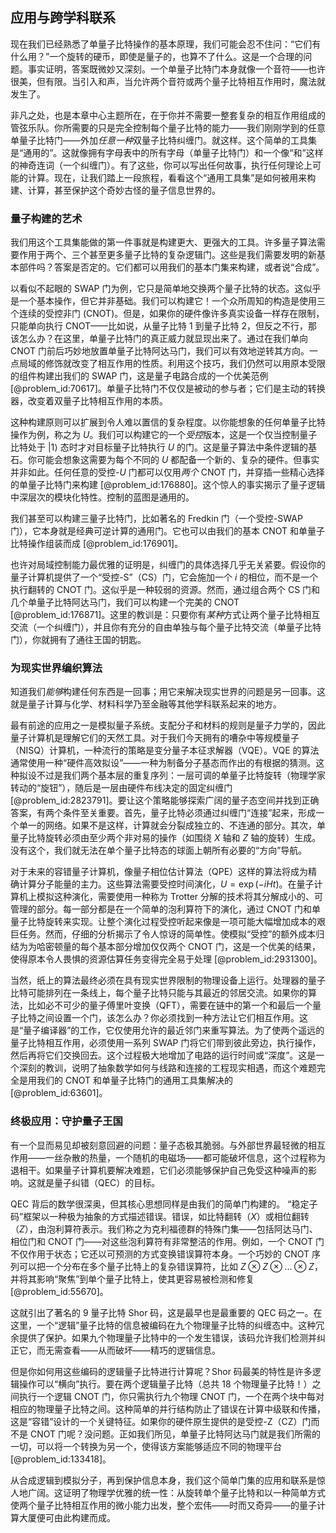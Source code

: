 ## 应用与跨学科联系

现在我们已经熟悉了单量子比特操作的基本原理，我们可能会忍不住问：“它们有什么用？”一个旋转的硬币，即使是量子的，也算不了什么。这是一个合理的问题。事实证明，答案既微妙又深刻。一个单量子比特门本身就像一个音符——也许很美，但有限。当引入和声，当允许两个音符或两个量子比特相互作用时，魔法就发生了。

非凡之处，也是本章中心主题所在，在于你并不需要一整套复杂的相互作用组成的管弦乐队。你所需要的只是完全控制每个量子比特的能力——我们刚刚学到的任意单量子比特门——外加*任意一种*双量子比特纠缠门。就这样。这个简单的工具集是“通用的”。这就像拥有字母表中的所有字母（单量子比特门）和一个像“和”这样的神奇连词（一个纠缠门）。有了这些，你可以写出任何故事，执行任何理论上可能的计算。现在，让我们踏上一段旅程，看看这个“通用工具集”是如何被用来构建、计算，甚至保护这个奇妙古怪的量子信息世界的。

### 量子构建的艺术

我们用这个工具集能做的第一件事就是构建更大、更强大的工具。许多量子算法需要作用于两个、三个甚至更多量子比特的复杂逻辑门。这些是我们需要发明的新基本部件吗？答案是否定的。它们都可以用我们的基本门集来构建，或者说“合成”。

以看似不起眼的 SWAP 门为例，它只是简单地交换两个量子比特的状态。这似乎是一个基本操作，但它并非基础。我们可以构建它！一个众所周知的构造是使用三个连续的受控非门 (CNOT)。但是，如果你的硬件像许多真实设备一样存在限制，只能单向执行 CNOT——比如说，从量子比特 1 到量子比特 2，但反之不行，那该怎么办？在这里，单量子比特门的真正威力就显现出来了。通过在我们单向 CNOT 门前后巧妙地放置单量子比特阿达马门，我们可以有效地逆转其方向。一点局域的修饰就改变了相互作用的性质。利用这个技巧，我们仍然可以用原本受限的组件构建出我们的 SWAP 门，这是量子电路合成的一个优美范例 [@problem_id:70617]。单量子比特门不仅仅是被动的参与者；它们是主动的转换器，改变着双量子比特相互作用的本质。

这种构建原则可以扩展到令人难以置信的复杂程度。以你能想象的任何单量子比特操作为例，称之为 $U$。我们可以构建它的一个*受控*版本，这是一个仅当控制量子比特处于 $|1\rangle$ 态时才对目标量子比特执行 $U$ 的门。这是量子算法中条件逻辑的基石。你可能会想象这需要为每个不同的 $U$ 都配备一个新的、复杂的硬件。但事实并非如此。任何任意的受控-$U$ 门都可以仅用*两个* CNOT 门，并穿插一些精心选择的单量子比特门来构建 [@problem_id:176880]。这个惊人的事实揭示了量子逻辑中深层次的模块化特性。控制的蓝图是通用的。

我们甚至可以构建三量子比特门，比如著名的 Fredkin 门（一个受控-SWAP 门），它本身就是经典可逆计算的通用门。它也可以由我们的基本 CNOT 和单量子比特操作组装而成 [@problem_id:176901]。

也许对局域控制能力最优雅的证明是，纠缠门的具体选择几乎无关紧要。假设你的量子计算机提供了一个“受控-S”（CS）门，它会施加一个 $i$ 的相位，而不是一个执行翻转的 CNOT 门。这似乎是一种较弱的资源。然而，通过组合两个 CS 门和几个单量子比特阿达马门，我们可以构建一个完美的 CNOT [@problem_id:176871]。这里的教训是：只要你有*某种*方式让两个量子比特相互交流（一个纠缠门），并且你有充分的自由单独与每个量子比特交流（单量子比特门），你就拥有了通往王国的钥匙。

### 为现实世界编织算法

知道我们*能够*构建任何东西是一回事；用它来解决现实世界的问题是另一回事。这就是量子计算与化学、材料科学乃至金融等其他学科联系起来的地方。

最有前途的应用之一是模拟量子系统。支配分子和材料的规则是量子力学的，因此量子计算机是理解它们的天然工具。对于我们今天拥有的嘈杂中等规模量子（NISQ）计算机，一种流行的策略是变分量子本征求解器（VQE）。VQE 的算法通常使用一种“硬件高效拟设”——一种为制备分子基态而作出的有根据的猜测。这种拟设不过是我们两个基本层的重复序列：一层可调的单量子比特旋转（物理学家转动的“旋钮”），随后是一层由硬件布线决定的固定纠缠门 [@problem_id:2823791]。要让这个策略能够探索广阔的量子态空间并找到正确答案，有两个条件至关重要。首先，量子比特必须通过纠缠门“连接”起来，形成一个单一的网络。如果不是这样，计算就会分裂成独立的、不连通的部分。其次，单量子比特旋转必须由至少两个非对易的操作（如围绕 $X$ 轴和 $Z$ 轴的旋转）生成。没有这个，我们就无法在单个量子比特态的球面上朝所有必要的“方向”导航。

对于未来的容错量子计算机，像量子相位估计算法（QPE）这样的算法将成为精确计算分子能量的主力。这些算法需要受控时间演化，$U=\exp(-iHt)$。在量子计算机上模拟这种演化，需要使用一种称为 Trotter 分解的技术将其分解成小的、可管理的部分。每一部分都是在一个简单的泡利算符下的演化，通过 CNOT 门和单量子比特旋转来实现。让整个演化过程受控听起来像是一项可能大幅增加成本的艰巨任务。然而，仔细的分析揭示了令人惊讶的简单性。使模拟“受控”的额外成本归结为为哈密顿量的每个基本部分增加仅仅两个 CNOT 门，这是一个优美的结果，使得原本令人畏惧的资源估算任务变得完全易于处理 [@problem_id:2931300]。

当然，纸上的算法最终必须在具有现实世界限制的物理设备上运行。处理器的量子比特可能排列在一条线上，每个量子比特只能与其最近的邻居交流。如果你的算法，比如必不可少的量子傅里叶变换（QFT），需要在链中的第一个和最后一个量子比特之间设置一个门，该怎么办？你必须找到一种方法让它们相互作用。这是“量子编译器”的工作，它仅使用允许的最近邻门来重写算法。为了使两个遥远的量子比特相互作用，必须使用一系列 SWAP 门将它们带到彼此旁边，执行操作，然后再将它们交换回去。这个过程极大地增加了电路的运行时间或“深度”。这是一个深刻的教训，说明了抽象数学如何与线路和连接的工程现实相遇，而这个难题完全是用我们的 CNOT 和单量子比特门的通用工具集解决的 [@problem_id:63601]。

### 终极应用：守护量子王国

有一个显而易见却被刻意回避的问题：量子态极其脆弱。与外部世界最轻微的相互作用——一丝杂散的热量，一个随机的电磁场——都可能破坏信息，这个过程称为退相干。如果量子计算机要解决难题，它们必须能够保护自己免受这种噪声的影响。这就是量子纠错（QEC）的目标。

QEC 背后的数学很深奥，但其核心思想同样是由我们的简单门构建的。 “稳定子码”框架以一种极为抽象的方式描述错误。错误，如比特翻转（$X$）或相位翻转（$Z$），由泡利算符表示。我们称之为克利福德群的特殊门集——包括阿达马门、相位门和 CNOT 门——对这些泡利算符有非常整洁的作用。例如，一个 CNOT 门不仅作用于状态；它还以可预测的方式变换错误算符本身。一个巧妙的 CNOT 序列可以把一个分布在多个量子比特上的复杂错误算符，比如 $Z \otimes Z \otimes \dots \otimes Z$，并将其影响“聚焦”到单个量子比特上，使其更容易被检测和修复 [@problem_id:55670]。

这就引出了著名的 9 量子比特 Shor 码，这是最早也是最重要的 QEC 码之一。在这里，一个“逻辑”量子比特的信息被编码在九个物理量子比特的纠缠态中。这种冗余提供了保护。如果九个物理量子比特中的一个发生错误，该码允许我们检测并纠正它，而无需查看——从而破坏——精巧的逻辑信息。

但是你如何用这些编码的逻辑量子比特进行计算呢？Shor 码最美的特性是许多逻辑操作可以“横向”执行。要在两个逻辑量子比特（总共 18 个物理量子比特！）之间执行一个逻辑 CNOT 门，你只需执行九个物理 CNOT 门，一个在两个块中每对相应的物理量子比特之间。这种简单的并行结构防止了错误在计算中级联和传播，这是“容错”设计的一个关键特征。如果你的硬件原生提供的是受控-Z（CZ）门而不是 CNOT 门呢？没问题。正如我们所见，单量子比特阿达马门就是我们所需的一切，可以将一个转换为另一个，使得该方案能够适应不同的物理平台 [@problem_id:133418]。

从合成逻辑到模拟分子，再到保护信息本身，我们这个简单门集的应用和联系是惊人地广阔。这证明了物理学优雅的统一性：从旋转单个量子比特和以一种简单方式使两个量子比特相互作用的微小能力出发，整个宏伟——时而又奇异——的量子计算大厦便可由此构建而成。